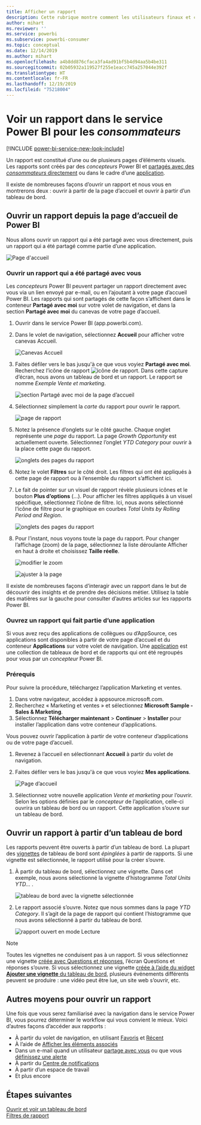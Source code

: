 ```yaml
---
title: Afficher un rapport
description: Cette rubrique montre comment les utilisateurs finaux et consommateurs de Power BI peuvent ouvrir et afficher un rapport Power BI.
author: mihart
ms.reviewer: ''
ms.service: powerbi
ms.subservice: powerbi-consumer
ms.topic: conceptual
ms.date: 12/14/2019
ms.author: mihart
ms.openlocfilehash: a4b8dd876cfaca3fa4ad91bf5b4d94aa5b4be311
ms.sourcegitcommit: 02b05932a119527f255e1eacc745a257044e392f
ms.translationtype: HT
ms.contentlocale: fr-FR
ms.lasthandoff: 12/19/2019
ms.locfileid: "75218004"
---
```

# <a name="view-a-report-in-the-power-bi-service-for-consumers"></a>Voir un rapport dans le service Power BI pour les *consommateurs*

[!INCLUDE [power-bi-service-new-look-include](../includes/power-bi-service-new-look-include.md)]

Un rapport est constitué d’une ou de plusieurs pages d’éléments visuels. Les rapports sont créés par des *concepteurs* Power BI et [partagés avec des *consommateurs* directement](end-user-shared-with-me.md) ou dans le cadre d’une [application](end-user-apps.md). 

Il existe de nombreuses façons d’ouvrir un rapport et nous vous en montrerons deux : ouvrir à partir de la page d’accueil et ouvrir à partir d’un tableau de bord. 

<!-- add art-->


## <a name="open-a-report-from-power-bi-home"></a>Ouvrir un rapport depuis la page d’accueil de Power BI
Nous allons ouvrir un rapport qui a été partagé avec vous directement, puis un rapport qui a été partagé comme partie d’une application.

   ![Page d'accueil](./media/end-user-report-open/power-bi-home-canvas.png)

### <a name="open-a-report-that-has-been-shared-with-you"></a>Ouvrir un rapport qui a été partagé avec vous
Les *concepteurs* Power BI peuvent partager un rapport directement avec vous via un lien envoyé par e-mail, ou en l’ajoutant à votre page d’accueil Power BI. Les rapports qui sont partagés de cette façon s’affichent dans le conteneur **Partagé avec moi** sur votre volet de navigation, et dans la section **Partagé avec moi** du canevas de votre page d’accueil.

1. Ouvrir dans le service Power BI (app.powerbi.com).

2. Dans le volet de navigation, sélectionnez **Accueil** pour afficher votre canevas Accueil.  

   ![Canevas Accueil](./media/end-user-report-open/power-bi-select-home-new.png)
   
3. Faites défiler vers le bas jusqu'à ce que vous voyiez **Partagé avec moi**. Recherchez l’icône de rapport ![icône de rapport](./media/end-user-report-open/power-bi-report-icon.png). Dans cette capture d’écran, nous avons un tableau de bord et un rapport. Le rapport se nomme *Exemple Vente et marketing*. 
   
   ![section Partagé avec moi de la page d’accueil](./media/end-user-report-open/power-bi-shared-new.png)

4. Sélectionnez simplement la *carte* du rapport pour ouvrir le rapport.

   ![page de rapport](./media/end-user-report-open/power-bi-open.png)

5. Notez la présence d’onglets sur le côté gauche.  Chaque onglet représente une *page* du rapport. La page *Growth Opportunity* est actuellement ouverte. Sélectionnez l’onglet *YTD Category* pour ouvrir à la place cette page du rapport. 

   ![onglets des pages du rapport](./media/end-user-report-open/power-bi-ytd.png)

6. Notez le volet **Filtres** sur le côté droit. Les filtres qui ont été appliqués à cette page de rapport ou à l’ensemble du rapport s’affichent ici.

7. Le fait de pointer sur un visuel de rapport révèle plusieurs icônes et le bouton **Plus d’options** (...). Pour afficher les filtres appliqués à un visuel spécifique, sélectionnez l’icône de filtre. Ici, nous avons sélectionné l’icône de filtre pour le graphique en courbes *Total Units by Rolling Period and Region*.

   ![onglets des pages du rapport](./media/end-user-report-open/power-bi-visual-filters.png)

6. Pour l’instant, nous voyons toute la page du rapport. Pour changer l’affichage (zoom) de la page, sélectionnez la liste déroulante Afficher en haut à droite et choisissez **Taille réelle**.

   ![modifier le zoom](./media/end-user-report-open/power-bi-fit-new.png)

   ![ajuster à la page](./media/end-user-report-open/power-bi-actual.png)

Il existe de nombreuses façons d’interagir avec un rapport dans le but de découvrir des insights et de prendre des décisions métier.  Utilisez la table des matières sur la gauche pour consulter d’autres articles sur les rapports Power BI. 

### <a name="open-a-report-that-is-part-of-an-app"></a>Ouvrez un rapport qui fait partie d’une application
Si vous avez reçu des applications de collègues ou d’AppSource, ces applications sont disponibles à partir de votre page d’accueil et du conteneur **Applications** sur votre volet de navigation. Une [application](end-user-apps.md) est une collection de tableaux de bord et de rapports qui ont été regroupés pour vous par un *concepteur* Power BI.

### <a name="prerequisites"></a>Prérequis
Pour suivre la procédure, téléchargez l’application Marketing et ventes.
1. Dans votre navigateur, accédez à appsource.microsoft.com.
1. Recherchez « Marketing et ventes » et sélectionnez **Microsoft Sample - Sales & Marketing**.
1. Sélectionnez **Télécharger maintenant** > **Continuer** > **Installer** pour installer l’application dans votre conteneur d’applications. 

Vous pouvez ouvrir l’application à partir de votre conteneur d’applications ou de votre page d’accueil.
1. Revenez à l’accueil en sélectionnant **Accueil** à partir du volet de navigation.

7. Faites défiler vers le bas jusqu'à ce que vous voyiez **Mes applications**.

   ![Page d’accueil](./media/end-user-report-open/power-bi-app.png)

8. Sélectionnez votre nouvelle application *Vente et marketing* pour l’ouvrir. Selon les options définies par le *concepteur* de l’application, celle-ci ouvrira un tableau de bord ou un rapport. Cette application s’ouvre sur un tableau de bord.  


## <a name="open-a-report-from-a-dashboard"></a>Ouvrir un rapport à partir d’un tableau de bord
Les rapports peuvent être ouverts à partir d’un tableau de bord. La plupart des [vignettes](end-user-tiles.md) de tableau de bord sont *épinglées* à partir de rapports. Si une vignette est sélectionnée, le rapport utilisé pour la créer s’ouvre. 

1. À partir du tableau de bord, sélectionnez une vignette. Dans cet exemple, nous avons sélectionné la vignette d’histogramme *Total Units YTD...* .

    ![tableau de bord avec la vignette sélectionnée](./media/end-user-report-open/power-bi-dashboard.png)

2.  Le rapport associé s’ouvre. Notez que nous sommes dans la page *YTD Category*. Il s’agit de la page de rapport qui contient l’histogramme que nous avons sélectionné à partir du tableau de bord.

    ![rapport ouvert en mode Lecture](./media/end-user-report-open/power-bi-report-tabs.png)

> [!NOTE]
> Toutes les vignettes ne conduisent pas à un rapport. Si vous sélectionnez une vignette [créée avec Questions et réponses](end-user-q-and-a.md), l’écran Questions et réponses s’ouvre. Si vous sélectionnez une vignette [créée à l’aide du widget **Ajouter une vignette** du tableau de bord](../service-dashboard-add-widget.md), plusieurs événements différents peuvent se produire : une vidéo peut être lue, un site web s’ouvrir, etc.  


##  <a name="still-more-ways-to-open-a-report"></a>Autres moyens pour ouvrir un rapport
Une fois que vous serez familiarisé avec la navigation dans le service Power BI, vous pourrez déterminer le workflow qui vous convient le mieux. Voici d’autres façons d’accéder aux rapports :
- À partir du volet de navigation, en utilisant [Favoris](end-user-favorite.md) et [Récent](end-user-recent.md)    
- À l’aide de [Afficher les éléments associés](end-user-related.md)    
- Dans un e-mail quand un utilisateur [partage avec vous](../service-share-reports.md) ou que vous [définissez une alerte](end-user-alerts.md)    
- À partir du [Centre de notifications](end-user-notification-center.md)    
- À partir d’un espace de travail
- Et plus encore

## <a name="next-steps"></a>Étapes suivantes
[Ouvrir et voir un tableau de bord](end-user-dashboard-open.md)    
[Filtres de rapport](end-user-report-filter.md)


